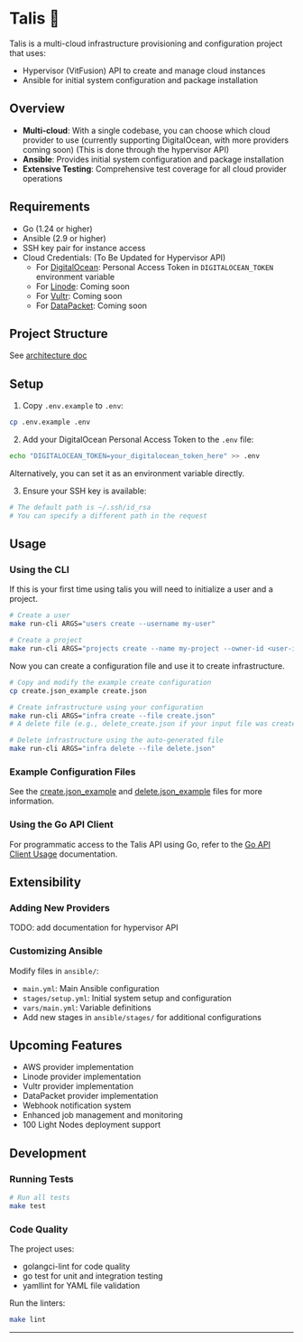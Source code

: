 # Talis 🦍

Talis is a multi-cloud infrastructure provisioning and configuration project that uses:

- Hypervisor (VitFusion) API to create and manage cloud instances
- Ansible for initial system configuration and package installation

## Overview

- **Multi-cloud**: With a single codebase, you can choose which cloud provider to use (currently supporting DigitalOcean, with more providers coming soon) (This is done through the hypervisor API)
- **Ansible**: Provides initial system configuration and package installation
- **Extensive Testing**: Comprehensive test coverage for all cloud provider operations

## Requirements

- Go (1.24 or higher)
- Ansible (2.9 or higher)
- SSH key pair for instance access
- Cloud Credentials: (To Be Updated for Hypervisor API)
  - For [DigitalOcean](https://www.digitalocean.com/): Personal Access Token in `DIGITALOCEAN_TOKEN` environment variable
  - For [Linode](https://www.linode.com/): Coming soon
  - For [Vultr](https://www.vultr.com/): Coming soon
  - For [DataPacket](https://www.datapacket.com/): Coming soon

## Project Structure

See [architecture doc](./docs/architecture.md)

## Setup

1. Copy `.env.example` to `.env`:
```bash
cp .env.example .env
```

2. Add your DigitalOcean Personal Access Token to the `.env` file:
```bash
echo "DIGITALOCEAN_TOKEN=your_digitalocean_token_here" >> .env
```
   Alternatively, you can set it as an environment variable directly.

3. Ensure your SSH key is available:
```bash
# The default path is ~/.ssh/id_rsa
# You can specify a different path in the request
```

## Usage

### Using the CLI

If this is your first time using talis you will need to initialize a user and a project.

```bash
# Create a user
make run-cli ARGS="users create --username my-user"

# Create a project
make run-cli ARGS="projects create --name my-project --owner-id <user-id>"
```

Now you can create a configuration file and use it to create infrastructure.

```bash
# Copy and modify the example create configuration
cp create.json_example create.json

# Create infrastructure using your configuration
make run-cli ARGS="infra create --file create.json"
# A delete file (e.g., delete_create.json if your input file was create.json) will be automatically generated after successful creation

# Delete infrastructure using the auto-generated file
make run-cli ARGS="infra delete --file delete.json"
```

### Example Configuration Files
See the [create.json_example](./create.json_example) and [delete.json_example](./delete.json_example) files for more information.

### Using the Go API Client

For programmatic access to the Talis API using Go, refer to the [Go API Client Usage](./client_usage.md) documentation.

## Extensibility

### Adding New Providers

TODO: add documentation for hypervisor API

### Customizing Ansible

Modify files in `ansible/`:
- `main.yml`: Main Ansible configuration
- `stages/setup.yml`: Initial system setup and configuration
- `vars/main.yml`: Variable definitions
- Add new stages in `ansible/stages/` for additional configurations

## Upcoming Features

- AWS provider implementation
- Linode provider implementation
- Vultr provider implementation
- DataPacket provider implementation
- Webhook notification system
- Enhanced job management and monitoring
- 100 Light Nodes deployment support

## Development

### Running Tests

```bash
# Run all tests
make test
```

### Code Quality

The project uses:
- golangci-lint for code quality
- go test for unit and integration testing
- yamllint for YAML file validation

Run the linters:
```bash
make lint
```

---

